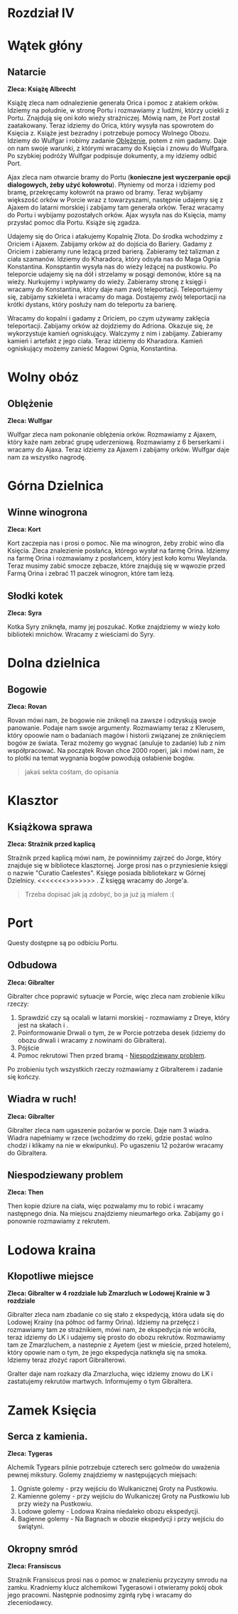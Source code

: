 # Rozdział IV

# Wątek głóny

## Natarcie

__Zleca: Książę Albrecht__

Książę zleca nam odnalezienie generała Orica i pomoc z atakiem orków. Idziemy na południe, w stronę Portu i rozmawiamy z ludźmi, którzy uciekli z Portu. Znajdują się oni koło wieży strażniczej. Mówią nam, że Port został zaatakowany. Teraz idziemy do Orica, który wysyła nas spowrotem do Księcia z. Książe jest bezradny i potrzebuje pomocy Wolnego Obozu. Idziemy do Wulfgar i robimy zadanie [Oblężenie](#oblężenie), potem z nim gadamy. Daje on nam swoje warunki, z którymi wracamy do Księcia i znowu do Wulfgara. Po szybkiej podróży Wulfgar podpisuje dokumenty, a my idziemy odbić Port. 

Ajax zleca nam otwarcie bramy do Portu (__konieczne jest wyczerpanie opcji dialogowych, żeby użyć kołowrotu__). Płyniemy od morza i idziemy pod bramę, przekręcamy kołowrót na prawo od bramy. Teraz wybijamy większość orków w Porcie wraz z towarzyszami, następnie udajemy się z Ajaxem do latarni morskiej i zabijamy tam generała orków. Teraz wracamy do Portu i wybijamy pozostałych orków. Ajax wysyła nas do Księcia, mamy przysłać pomoc dla Portu. Książe się zgadza.

Udajemy się do Orica i atakujemy Kopalnię Złota. Do środka wchodzimy z Oriciem i Ajaxem. Zabijamy orków aż do dojścia do Bariery. Gadamy z Oriciem i zabieramy rune leżącą przed barierą. Zabieramy też talizman z ciała szamanów. Idziemy do Kharadora, który odsyła nas do Maga Ognia Konstantina. Konsptantin wysyła nas do wieży leżącej na pustkowiu. Po teleporcie udajemy się na dół i strzelamy w posągi demonów, które są na wieży. Nurkujemy i wpływamy do wieży. Zabieramy stronę z księgi i wracamy do Konstantina, który daje nam zwój teleportacji. Teleportujemy się, zabijamy szkieleta i wracamy do maga. Dostajemy zwój teleportacji na krótki dystans, który posłuży nam do teleportu za barierę.

 Wracamy do kopalni i gadamy z Oriciem, po czym używamy zaklęcia teleportacji. Zabijamy orków aż dojdziemy do Adriona. Okazuje się, że wykorzystuje kamień ogniskujący. Walczymy z nim i zabijamy. Zabieramy kamień i artefakt z jego ciała. Teraz idziemy do Kharadora. Kamień ogniskujący możemy zanieść Magowi Ognia, Konstantina.

# Wolny obóz

## Oblężenie

__Zleca: Wulfgar__

Wulfgar zleca nam pokonanie oblężenia orków. Rozmawiamy z Ajaxem, który każe nam zebrać grupę uderzeniową. Rozmawiamy z 6 berserkami i wracamy do Ajaxa. Teraz idziemy za Ajaxem i zabijamy orków. Wulfgar daje nam za wszystko nagrodę.

# Górna Dzielnica

## Winne winogrona

__Zleca: Kort__

Kort zaczepia nas i prosi o pomoc. Nie ma winogron, żeby zrobić wino dla Księcia. Zleca znalezienie posłańca, którego wysłał na farmę Orina. Idziemy na farmę Orina i rozmawiamy z posłańcem, który jest koło komu Weylanda. Teraz musimy zabić smocze zębacze, które znajdują się w wąwozie przed Farmą Orina i zebrać 11 paczek winogron, które tam leżą.

## Słodki kotek

__Zleca: Syra__

Kotka Syry zniknęła, mamy jej poszukać. Kotke znajdziemy w wieży koło biblioteki mnichów. Wracamy z wieściami do Syry.

# Dolna dzielnica

## Bogowie

__Zleca: Rovan__

Rovan mówi nam, że bogowie nie zniknęli na zawsze i odzyskują swoje panowanie. Podaje nam swoje argumenty. Rozmawiamy teraz z Klerusem, który opoowie nam o badaniach magów i historii związanej ze zniknięciem bogów ze świata. Teraz możemy go wygnać (anuluje to zadanie) lub z nim współpracować. Na początek Rovan chce 2000 roperi, jak i mówi nam, że to plotki na temat wygnania bogów powodują osłabienie bogów.

> jakaś sekta cośtam, do opisania

# Klasztor

## Książkowa sprawa

__Zleca: Strażnik przed kaplicą__

Strażnik przed kaplicą mówi nam, że powinniśmy zajrzeć do Jorge, który znajduje się w bibliotece klasztornej. Jorge prosi nas o przyniesienie księgi o nazwie "Curatio Caelestes". Księge posiada bibliotekarz w Górnej Dzielnicy. <<<<<<<>>>>>>> . Z księgą wracamy do Jorge'a. 

> Trzeba dopisać jak ją zdobyć, bo ja już ją miałem :(

# Port 

Questy dostępne są po odbiciu Portu.

## Odbudowa

__Zleca: Gibralter__

Gibralter chce poprawić sytuacje w Porcie, więc zleca nam zrobienie kilku rzeczy:

1. Sprawdzić czy są ocalali w latarni morskiej - rozmawiamy z Dreye, który jest na skałach i .
2. Poinformowanie Drwali o tym, że w Porcie potrzeba desek (idziemy do obozu drwali i wracamy z nowinami do Gibraltera).
3. Pójście
4. Pomoc rekrutowi Then przed bramą - [Niespodziewany problem](#niespodziewany-problem).

Po zrobieniu tych wszystkich rzeczy rozmawiamy z Gibralterem i zadanie się kończy.

## Wiadra w ruch!

__Zleca: Gibralter__

Gibralter zleca nam ugaszenie pożarów w porcie. Daje nam 3 wiadra. Wiadra napełniamy w rzece (wchodzimy do rzeki, gdzie postać wolno chodzi i klikamy na nie w ekwipunku). Po ugaszeniu 12 pożarów wracamy do Gibraltera. 

## Niespodziewany problem

__Zleca: Then__

Then kopie dziure na ciała, więc pozwalamy mu to robić i wracamy następnego dnia. Na miejscu znajdziemy nieumarłego orka. Zabijamy go i ponownie rozmawiamy z rekrutem.

# Lodowa kraina

##  Kłopotliwe miejsce

__Zleca: Gibralter w 4 rozdziale lub Zmarzluch w Lodowej Krainie w 3 rozdziale__

Gibralter zleca nam zbadanie co się stało z ekspedycją, która udała się do Lodowej Krainy (na północ od farmy Orina). Idziemy na przełęcz i rozmawiamy tam ze strażnikiem, mówi nam, że ekspedycja nie wróciła, teraz idziemy do LK i udajemy się prosto do obozu rekrutów. Rozmawiamy tam ze Zmarzluchem, a nastepnie z Ayetem (jest w mieście, przed hotelem), który opowie nam o tym, że jego ekspedycja natknęła się na smoka. Idziemy teraz złożyć raport Gibralterowi.

Gralter daje nam rozkazy dla Zmarzlucha, więc idziemy znowu do LK i zastatujemy rekrutów martwych. Informujemy o tym Gibraltera.

# Zamek Księcia

## Serca z kamienia.

__Zleca: Tygeras__

Alchemik Tygears pilnie potrzebuje czterech serc golmeów do uważenia pewnej mikstury. Golemy znajdziemy w następujących miejsach:

1. Ogniste golemy - przy wejściu do Wulkanicznej Groty na Pustkowiu.
2. Kamienne golemy - przy wejściu do Wulkaniczej Groty na Pustkowiu lub przy wieży na Pustkowiu.
3. Lodowe golemy - Lodowa Kraina niedaleko obozu ekspedycji.
4. Bagienne golemy - Na Bagnach w obozie ekspedycji i przy wejściu do świątyni.

## Okropny smród

__Zleca: Fransiscus__

Strażnik Fransiscus prosi nas o pomoc w znalezieniu przyczyny smrodu na zamku. Kradniemy klucz alchemikowi Tygerasowi i otwieramy pokój obok jego pracowni. Następnie podnosimy zginłą rybę i wracamy do zleceniodawcy.
